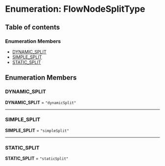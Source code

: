 # Enumeration: FlowNodeSplitType

## Table of contents

### Enumeration Members

* [DYNAMIC\_SPLIT](/auto-docs/fixed-layout-editor/enums/FlowNodeSplitType.md#dynamic_split)
* [SIMPLE\_SPLIT](/auto-docs/fixed-layout-editor/enums/FlowNodeSplitType.md#simple_split)
* [STATIC\_SPLIT](/auto-docs/fixed-layout-editor/enums/FlowNodeSplitType.md#static_split)

## Enumeration Members

### DYNAMIC\_SPLIT

**DYNAMIC\_SPLIT** = `"dynamicSplit"`

***

### SIMPLE\_SPLIT

**SIMPLE\_SPLIT** = `"simpleSplit"`

***

### STATIC\_SPLIT

**STATIC\_SPLIT** = `"staticSplit"`
